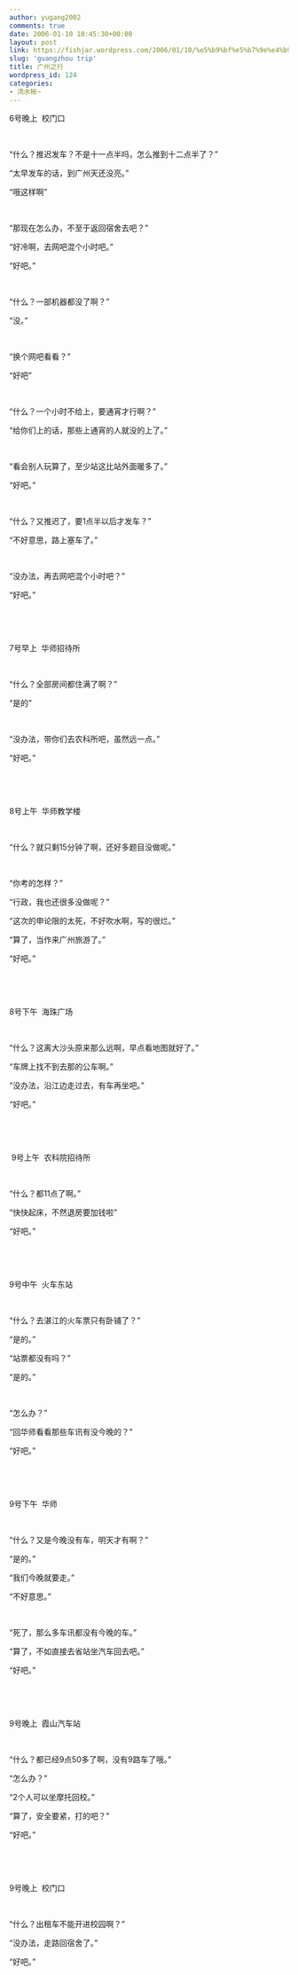 ```yaml
---
author: yugang2002
comments: true
date: 2006-01-10 10:45:30+00:00
layout: post
link: https://fishjar.wordpress.com/2006/01/10/%e5%b9%bf%e5%b7%9e%e4%b9%8b%e8%a1%8c/
slug: 'guangzhou trip'
title: 广州之行
wordpress_id: 124
categories:
- 流水帐~
---
```


6号晚上  校门口




 




“什么？推迟发车？不是十一点半吗，怎么推到十二点半了？”




“太早发车的话，到广州天还没亮。”




“哦这样啊”




 




“那现在怎么办，不至于返回宿舍去吧？”




“好冷啊，去网吧混个小时吧。”




“好吧。”




 




“什么？一部机器都没了啊？”




“没。”




 




“换个网吧看看？”




“好吧”




 




“什么？一个小时不给上，要通宵才行啊？”




“给你们上的话，那些上通宵的人就没的上了。”




 




“看会别人玩算了，至少站这比站外面暖多了。”




“好吧。”




 




“什么？又推迟了，要1点半以后才发车？”




“不好意思，路上塞车了。”




 




“没办法，再去网吧混个小时吧？”




“好吧。”




 




 




7号早上  华师招待所




 




“什么？全部房间都住满了啊？”




“是的”




 




“没办法，带你们去农科所吧，虽然远一点。”




“好吧。”




 




 




8号上午  华师教学楼




 




“什么？就只剩15分钟了啊，还好多题目没做呢。”




 




“你考的怎样？”




“行政，我也还很多没做呢？”




“这次的申论限的太死，不好吹水啊，写的很烂。”




“算了，当作来广州旅游了。”




“好吧。”




 




 




8号下午  海珠广场




 




“什么？这离大沙头原来那么远啊，早点看地图就好了。”




“车牌上找不到去那的公车啊。”




“没办法，沿江边走过去，有车再坐吧。”




“好吧。”




 




 




 9号上午  农科院招待所




 




“什么？都11点了啊。”




“快快起床，不然退房要加钱啦”




“好吧。”




 




 




9号中午  火车东站




 




“什么？去湛江的火车票只有卧铺了？”




“是的。”




“站票都没有吗？”




“是的。”




 




“怎么办？”




“回华师看看那些车讯有没今晚的？”




“好吧。”




 




 




9号下午  华师




 




“什么？又是今晚没有车，明天才有啊？”




“是的。”




“我们今晚就要走。”




“不好意思。”




 




“死了，那么多车讯都没有今晚的车。”




“算了，不如直接去省站坐汽车回去吧。”




“好吧。”




 




 




9号晚上  霞山汽车站




 




“什么？都已经9点50多了啊，没有9路车了哦。”




“怎么办？”




“2个人可以坐摩托回校。”




“算了，安全要紧，打的吧？”




“好吧。”




 




 




9号晚上  校门口




 




“什么？出租车不能开进校园啊？”




“没办法，走路回宿舍了。”




“好吧。”
